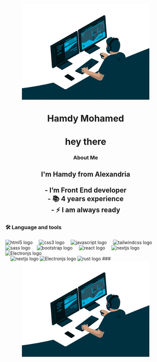 <div align="center">
  <img height="300" src="./output-onlinegiftools.gif"  />
</div>

###

<div align="center">
 <h1> Hamdy Mohamed </h1>
</div>

###

<h1 align="center">hey there</h1>

###

<h3 align="center">About Me</h3>

###

<h2 align="center">I'm  Hamdy from Alexandria<br><br>-  I’m Front End developer<br>- 📚 4 years experience<br>- ⚡ I am always ready</h2>

###

<h3 align="left">🛠 Language and tools</h3>

###

<div align="left">
  <img src="https://skillicons.dev/icons?i=html" height="40" alt="html5 logo"  />
  <img width="12" />
  <img src="https://skillicons.dev/icons?i=css" height="40" alt="css3 logo"  />
  <img width="12" />
  <img src="https://skillicons.dev/icons?i=js" height="40" alt="javascript logo"  />
  <img width="12" />
  <img src="https://skillicons.dev/icons?i=tailwind" height="40" alt="tailwindcss logo"  />
  <img width="12" />
  <img src="https://skillicons.dev/icons?i=sass" height="40" alt="sass logo"  />
  <img width="12" />
  <img src="https://skillicons.dev/icons?i=bootstrap" height="40" alt="bootstrap logo"  />
  <img width="12" />
  <img src="https://skillicons.dev/icons?i=react" height="40" alt="react logo"  />
  <img width="12" />
  <img src="https://skillicons.dev/icons?i=nextjs" height="40" alt="nextjs logo"  />
    <img src="https://skillicons.dev/icons?i=electronjs" height="40" alt="Electronjs logo"  />
</div>
  <img width="12" />
  <img src="https://skillicons.dev/icons?i=nextjs" height="40" alt="nextjs logo"  />
    <img src="https://skillicons.dev/icons?i=electronjs" height="40" alt="Electronjs logo"  />
</div>

<img src="https://skillicons.dev/icons?i=rust" height="40" alt="rust logo"  />
###

<div align="center"><div align="center">
  <img height="300" src="./output-onlinegiftools.gif"  />
</div>

###

<div align="center">
</div>


###
